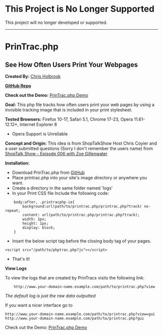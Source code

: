 # This Project is No Longer Supported

This project will no longer developed or supported.

---

# PrinTrac.php
## See How Often Users Print Your Webpages
**Created By:** [Chris Holbrook](http://mad9scientist.com/ "Author's Website")

**[GitHub Repo](https://github.com/mad9scientist/PrinTrac.php/ "GitHub")**

**Check out the Demo:** [PrinTrac.php Demo](http://mad9scientist.com/projects/printrac-php/)

**Goal:** This php file tracks how often users print your web pages by using a invisible tracking image that is included in your print stylesheet.

**Tested Browsers:** Firefox 10-17, Safari 5.1, Chrome 17-23, Opera 11.61-12.12*, Internet Explorer 8
* Opera Support is Unreliable

**Concept and Origin:** This idea is from ShopTalkShow Host Chris Coyier and a user submitted questions (Sorry I don't remember the users name) from [ShopTalk Show - Episode 006 with Zoe Gillenwater](http://shoptalkshow.com/episodes/006-with-zoe-gillenwater/ "ShopTalk Show")

**Installation:**

*	Download PrinTrac.php from [GitHub](https://github.com/mad9scientist/PrinTrac.php/zipball/master "Download")
*	Place printrac.php into your site's image directory or anywhere you want.
*	Create a directory in the same folder named 'logs'
*	In your Print CSS file Include the following code:

```
	body:after, .printracphp-ie{
		background:url(path/to/printrac.php/printrac.php?track) no-repeat;
		content: url(path/to/printrac.php/printrac.php?track);
		width: 1px;
		height: 1px;
		display: block;
	}
```
*	Insert the below script tag before the closing body tag of your pages.

```
<script src="/path/to/phptrac.php?js"></script>
```
* That's it!

**View Logs**

To view the logs that are created by PrinTracs visits the following link:
```
	http://www.your-domain-name.example.com/path/to/printrac.php?view
```

*The default log is just the raw data outputted*

If you want a nicer interface go to

	http://www.your-domain-name.example.com/path/to/printrac.php?view=gui
	http://www.your-domain-name.example.com/path/to/printrac.php?gui


Check out the Demo: [PrinTrac.php Demo](http://mad9scientist.com/projects/printrac-php/)
